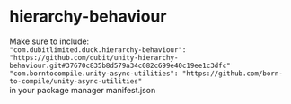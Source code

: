 # hierarchy-behaviour


Make sure to include:  
`"com.dubitlimited.duck.hierarchy-behaviour": "https://github.com/dubit/unity-hierarchy-behaviour.git#37670c835b8d579a34c082c699e40c19ee1c3dfc"`  
`"com.borntocompile.unity-async-utilities": "https://github.com/born-to-compile/unity-async-utilities"`  
in your package manager manifest.json
